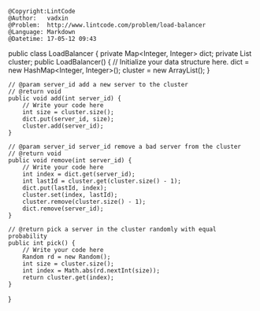 ```
@Copyright:LintCode
@Author:   vadxin
@Problem:  http://www.lintcode.com/problem/load-balancer
@Language: Markdown
@Datetime: 17-05-12 09:43
```

public class LoadBalancer {
    private Map<Integer, Integer> dict;
    private List<Integer> cluster;
    public LoadBalancer() {
        // Initialize your data structure here.
        dict = new HashMap<Integer, Integer>();
        cluster = new ArrayList<Integer>();
    }

    // @param server_id add a new server to the cluster 
    // @return void
    public void add(int server_id) {
        // Write your code here
        int size = cluster.size();
        dict.put(server_id, size);
        cluster.add(server_id);
    }

    // @param server_id server_id remove a bad server from the cluster
    // @return void
    public void remove(int server_id) {
        // Write your code here
        int index = dict.get(server_id);
        int lastId = cluster.get(cluster.size() - 1);
        dict.put(lastId, index);
        cluster.set(index, lastId);
        cluster.remove(cluster.size() - 1);
        dict.remove(server_id);
    }

    // @return pick a server in the cluster randomly with equal probability
    public int pick() {
        // Write your code here
        Random rd = new Random();
        int size = cluster.size();
        int index = Math.abs(rd.nextInt(size));
        return cluster.get(index);
    } 
}